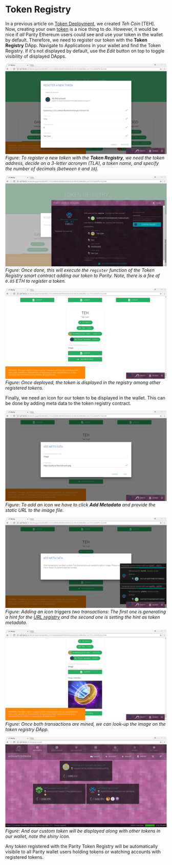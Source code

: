 # Token Registry

In a previous article on [Token Deployment](Token-Deployment.md), we created _Teh Coin_ [TEH]. Now, creating your own [token](Tokens.md) is a nice thing to do. However, it would be nice if _all_ Parity Ethereum users could see and use your token in the wallet by default. Therefore, we need to register our token with the **Token Registry** DApp. Navigate to Applications in your wallet and find the Token Registry. If it's not displayed by default, use the _Edit_ button on top to toggle visibility of displayed DApps.

![dapps-tokendeploy-5](./images/dapps-tokendeploy-5.png)
_Figure: To register a new token with the **Token Registry**, we need the token address, decide on a 3-letter acronym (TLA), a token name, and specify the number of decimals (between `0` and `18`)._

![dapps-tokendeploy-6](./images/dapps-tokendeploy-6.png)
_Figure: Once done, this will execute the `register` function of the Token Registry smart contract adding our token to Parity. Note, there is a fee of `0.05` ETH to register a token._

![dapps-tokendeploy-8](./images/dapps-tokendeploy-8.png)
_Figure: Once deployed, the token is displayed in the registry among other registered tokens._

Finally, we need an icon for our token to be displayed in the wallet. This can be done by adding meta data to the token registry contract.

![dapps-tokendeploy-9](./images/dapps-tokendeploy-9.png)
_Figure: To add an icon we have to click **Add Metadata** and provide the static URL to the image file._

![dapps-tokendeploy-a](./images/dapps-tokendeploy-a.png)
_Figure: Adding an icon triggers two transactions: The first one is generating a hint for the [URL registry](Parity-github-hint) and the second one is setting the hint as token metadata._

![dapps-tokendeploy-b](./images/dapps-tokendeploy-b.png)
_Figure: Once both transactions are mined, we can look-up the image on the token registry DApp._

![dapps-tokendeploy-c](./images/dapps-tokendeploy-c.png)
_Figure: And our custom token will be displayed along with other tokens in our wallet, note the shiny icon._

Any token registered with the Parity Token Registry will be automatically visibile to all Parity wallet users holding tokens or watching accounts with registered tokens.
